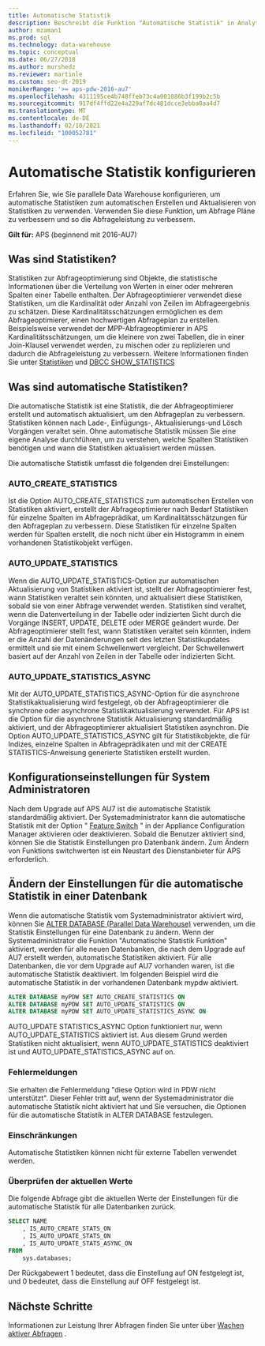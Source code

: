 ```yaml
---
title: Automatische Statistik
description: Beschreibt die Funktion "Automatische Statistik" in Analytics Platform System AU7.
author: mzaman1
ms.prod: sql
ms.technology: data-warehouse
ms.topic: conceptual
ms.date: 06/27/2018
ms.author: murshedz
ms.reviewer: martinle
ms.custom: seo-dt-2019
monikerRange: '>= aps-pdw-2016-au7'
ms.openlocfilehash: 4311195ce4b748ffeb73c4a001086b3f199b2c5b
ms.sourcegitcommit: 917df4ffd22e4a229af7dc481dcce3ebba0aa4d7
ms.translationtype: MT
ms.contentlocale: de-DE
ms.lasthandoff: 02/10/2021
ms.locfileid: "100052781"
---
```

# <a name="configure-auto-statistics"></a>Automatische Statistik konfigurieren

Erfahren Sie, wie Sie parallele Data Warehouse konfigurieren, um automatische Statistiken zum automatischen Erstellen und Aktualisieren von Statistiken zu verwenden.  Verwenden Sie diese Funktion, um Abfrage Pläne zu verbessern und so die Abfrageleistung zu verbessern.

**Gilt für:** APS (beginnend mit 2016-AU7)

## <a name="what-are-statistics"></a>Was sind Statistiken?
Statistiken zur Abfrageoptimierung sind Objekte, die statistische Informationen über die Verteilung von Werten in einer oder mehreren Spalten einer Tabelle enthalten. Der Abfrageoptimierer verwendet diese Statistiken, um die Kardinalität oder Anzahl von Zeilen im Abfrageergebnis zu schätzen. Diese Kardinalitätsschätzungen ermöglichen es dem Abfrageoptimierer, einen hochwertigen Abfrageplan zu erstellen. Beispielsweise verwendet der MPP-Abfrageoptimierer in APS Kardinalitätsschätzungen, um die kleinere von zwei Tabellen, die in einer Join-Klausel verwendet werden, zu mischen oder zu replizieren und dadurch die Abfrageleistung zu verbessern.  Weitere Informationen finden Sie unter [Statistiken](../relational-databases/statistics/statistics.md) und [DBCC SHOW_STATISTICS](../t-sql/database-console-commands/dbcc-show-statistics-transact-sql.md)

## <a name="what-are-auto-statistics"></a>Was sind automatische Statistiken?
Die automatische Statistik ist eine Statistik, die der Abfrageoptimierer erstellt und automatisch aktualisiert, um den Abfrageplan zu verbessern. Statistiken können nach Lade-, Einfügungs-, Aktualisierungs-und Lösch Vorgängen veraltet sein. Ohne automatische Statistik müssen Sie eine eigene Analyse durchführen, um zu verstehen, welche Spalten Statistiken benötigen und wann die Statistiken aktualisiert werden müssen.

Die automatische Statistik umfasst die folgenden drei Einstellungen: 

### <a name="auto_create_statistics"></a>AUTO_CREATE_STATISTICS
Ist die Option AUTO_CREATE_STATISTICS zum automatischen Erstellen von Statistiken aktiviert, erstellt der Abfrageoptimierer nach Bedarf Statistiken für einzelne Spalten im Abfrageprädikat, um Kardinalitätsschätzungen für den Abfrageplan zu verbessern. Diese Statistiken für einzelne Spalten werden für Spalten erstellt, die noch nicht über ein Histogramm in einem vorhandenen Statistikobjekt verfügen.

### <a name="auto_update_statistics"></a>AUTO_UPDATE_STATISTICS 
Wenn die AUTO_UPDATE_STATISTICS-Option zur automatischen Aktualisierung von Statistiken aktiviert ist, stellt der Abfrageoptimierer fest, wann Statistiken veraltet sein könnten, und aktualisiert diese Statistiken, sobald sie von einer Abfrage verwendet werden. Statistiken sind veraltet, wenn die Datenverteilung in der Tabelle oder indizierten Sicht durch die Vorgänge INSERT, UPDATE, DELETE oder MERGE geändert wurde. Der Abfrageoptimierer stellt fest, wann Statistiken veraltet sein könnten, indem er die Anzahl der Datenänderungen seit des letzten Statistikupdates ermittelt und sie mit einem Schwellenwert vergleicht. Der Schwellenwert basiert auf der Anzahl von Zeilen in der Tabelle oder indizierten Sicht.

### <a name="auto_update_statistics_async"></a>AUTO_UPDATE_STATISTICS_ASYNC
Mit der AUTO_UPDATE_STATISTICS_ASYNC-Option für die asynchrone Statistikaktualisierung wird festgelegt, ob der Abfrageoptimierer die synchrone oder asynchrone Statistikaktualisierung verwendet. Für APS ist die Option für die asynchrone Statistik Aktualisierung standardmäßig aktiviert, und der Abfrageoptimierer aktualisiert Statistiken asynchron. Die Option AUTO_UPDATE_STATISTICS_ASYNC gilt für Statistikobjekte, die für Indizes, einzelne Spalten in Abfrageprädikaten und mit der CREATE STATISTICS-Anweisung generierte Statistiken erstellt wurden.

## <a name="configuration-settings-for-system-administrators"></a>Konfigurationseinstellungen für System Administratoren
Nach dem Upgrade auf APS AU7 ist die automatische Statistik standardmäßig aktiviert. Der Systemadministrator kann die automatische Statistik mit der Option " [Feature Switch](appliance-feature-switch.md) " in der Appliance Configuration Manager aktivieren oder deaktivieren.  Sobald die Benutzer aktiviert sind, können Sie die Statistik Einstellungen pro Datenbank ändern.
Zum Ändern von Funktions switchwerten ist ein Neustart des Dienstanbieter für APS erforderlich.

## <a name="change-auto-statistics-settings-on-a-database"></a>Ändern der Einstellungen für die automatische Statistik in einer Datenbank
Wenn die automatische Statistik vom Systemadministrator aktiviert wird, können Sie [ALTER DATABASE (Parallel Data Warehouse)](../t-sql/statements/alter-database-transact-sql.md?tabs=sqlpdw) verwenden, um die Statistik Einstellungen für eine Datenbank zu ändern. Wenn der Systemadministrator die Funktion "Automatische Statistik Funktion" aktiviert, werden für alle neuen Datenbanken, die nach dem Upgrade auf AU7 erstellt werden, automatische Statistiken aktiviert. Für alle Datenbanken, die vor dem Upgrade auf AU7 vorhanden waren, ist die automatische Statistik deaktiviert. Im folgenden Beispiel wird die automatische Statistik in der vorhandenen Datenbank mypdw aktiviert.

```sql
ALTER DATABASE myPDW SET AUTO_CREATE_STATISTICS ON
ALTER DATABASE myPDW SET AUTO_UPDATE_STATISTICS ON 
ALTER DATABASE myPDW SET AUTO_UPDATE_STATISTICS_ASYNC ON
```
 
AUTO_UPDATE STATISTICS_ASYNC Option funktioniert nur, wenn AUTO_UPDATE_STATISTICS aktiviert ist.  Aus diesem Grund werden Statistiken nicht aktualisiert, wenn AUTO_UPDATE_STATISTICS deaktiviert ist und AUTO_UPDATE_STATISTICS_ASYNC auf on. 

### <a name="error-messages"></a>Fehlermeldungen
Sie erhalten die Fehlermeldung "diese Option wird in PDW nicht unterstützt".  Dieser Fehler tritt auf, wenn der Systemadministrator die automatische Statistik nicht aktiviert hat und Sie versuchen, die Optionen für die automatische Statistik in ALTER DATABASE festzulegen. 

### <a name="limitations-and-restrictions"></a>Einschränkungen
Automatische Statistiken können nicht für externe Tabellen verwendet werden. 

### <a name="check-the-current-values"></a>Überprüfen der aktuellen Werte
Die folgende Abfrage gibt die aktuellen Werte der Einstellungen für die automatische Statistik für alle Datenbanken zurück.

```sql
SELECT NAME
    , IS_AUTO_CREATE_STATS_ON 
    , IS_AUTO_UPDATE_STATS_ON
    , IS_AUTO_UPDATE_STATS_ASYNC_ON
FROM
    sys.databases;
```

Der Rückgabewert 1 bedeutet, dass die Einstellung auf ON festgelegt ist, und 0 bedeutet, dass die Einstellung auf OFF festgelegt ist. 

## <a name="next-steps"></a>Nächste Schritte
Informationen zur Leistung Ihrer Abfragen finden Sie unter über [Wachen aktiver Abfragen](monitoring-active-queries.md) .
